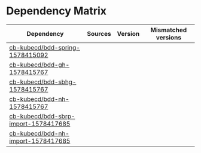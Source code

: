# Dependency Matrix

Dependency | Sources | Version | Mismatched versions
---------- | ------- | ------- | -------------------
[cb-kubecd/bdd-spring-1578415092](https://github.com/cb-kubecd/bdd-spring-1578415092.git) |  | []() | 
[cb-kubecd/bdd-gh-1578415767](https://github.com/cb-kubecd/bdd-gh-1578415767.git) |  | []() | 
[cb-kubecd/bdd-sbhg-1578415767](https://github.com/cb-kubecd/bdd-sbhg-1578415767.git) |  | []() | 
[cb-kubecd/bdd-nh-1578415767](https://github.com/cb-kubecd/bdd-nh-1578415767.git) |  | []() | 
[cb-kubecd/bdd-sbrp-import-1578417685](https://github.com/cb-kubecd/bdd-sbrp-import-1578417685.git) |  | []() | 
[cb-kubecd/bdd-nh-import-1578417685](https://github.com/cb-kubecd/bdd-nh-import-1578417685.git) |  | []() | 
